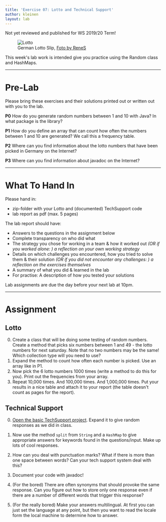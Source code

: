 ```yaml
---
title: 'Exercise 07: Lotto and Technical Support'
author: kleinen
layout: lab
---
```

<span class = "attention">Not yet reviewed and published for WS 2019/20 Term!</span>
<figure class = "figure">
   <img class="figure-img img-fluid" src="../../images/lotto.jpg"  alt="Lotto">
  <figcaption class="figure-caption text-right">German Lotto Slip, <a href="https://www.flickr.com/photos/rene-germany/98668296">Foto by ReneS</a></figcaption>
</figure>

This week's lab work is intended give you practice using the Random class and HashMaps.

* * *

# Pre-Lab

Please bring these exercises and their solutions printed out or written out with you to the lab.

**P0** How do you generate random numbers between 1 and 10 with Java? In what package is the library?

**P1** How do you define an array that can count how often the numbers between 1 and 10 are generated? We call this a frequency table.

**P2** Where can you find information about the lotto numbers that have been picked in Germany on the Internet?

**P3** Where can you find information about javadoc on the Internet?

* * *

# What To Hand In
Please hand in:
* zip-folder with your Lotto and (documented) TechSupport code
* lab report as pdf (max. 5 pages)

The lab report should have: 
* Answers to the questions in the assignment below
* Complete transparency on who did what
* The strategy you chose for working in a team & how it worked out *(OR if you worked alone: ) a reflection on your own working strategy*
* Details on which challenges you encountered, how you tried to solve them & their solution *(OR if you did not encounter any challenges: ) a reflection on the exercises themselves*
* A summary of what you did & learned in the lab
* For practise: A description of how you tested your solutions

Lab assignments are due the day before your next lab at 10pm.

* * *

# Assignment

## Lotto

0. Create a class that will be doing some testing of random numbers. Create a method that picks six numbers between 1 and 49 - the lotto numbers for next saturday. Note that no two numbers may be the same! Which collection type will you need to use?
1. Expand the method to count how often each number is picked. Use an array like in P1.
2. Now pick the 6 lotto numbers 1000 times (write a method to do this for you). Print out the frequencies from your array.
3. Repeat 10,000 times. And 100,000 times. And 1,000,000 times. Put your results in a nice table and attach it to your report (the table doesn't count as pages for the report).

## Technical Support
0. [Open the basic TechSupport project](https://github.com/htw-imi-info1/exercise07). Expand it to give random responses as we did in class.
1. Now use the method `split` from `String` and a `HashMap` to give appropriate answers for keywords found in the questions/input. Make up lots of cool responses.
2. How can you deal with punctuation marks? What if there is more than one space between words? Can your tech support system deal with this?
3. Document your code with javadoc!

4. (For the bored) There are often synonyms that should provoke the same response. Can you figure out how to store only one response even if there are a number of different words that trigger this response?
5. (For the really bored) Make your answers multilingual. At first you can just set the language at any point, but then you want to read the locale form the local machine to determine how to answer.
